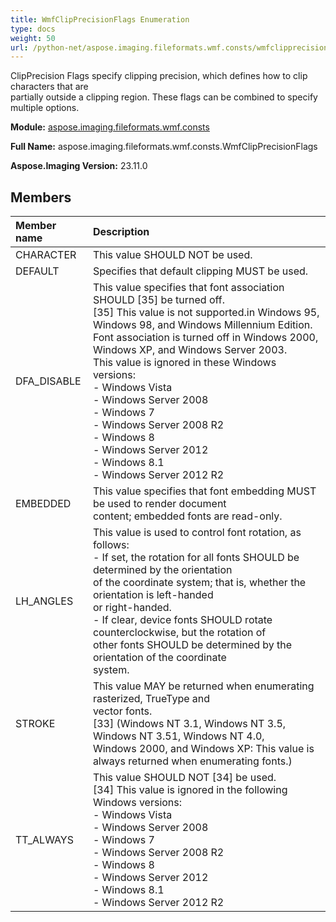 ```yaml
---
title: WmfClipPrecisionFlags Enumeration
type: docs
weight: 50
url: /python-net/aspose.imaging.fileformats.wmf.consts/wmfclipprecisionflags/
---
```


ClipPrecision Flags specify clipping precision, which defines how to clip characters that are<br/>                partially outside a clipping region. These flags can be combined to specify multiple options.

**Module:** [aspose.imaging.fileformats.wmf.consts](/imaging/python-net/aspose.imaging.fileformats.wmf.consts/)

**Full Name:** aspose.imaging.fileformats.wmf.consts.WmfClipPrecisionFlags

**Aspose.Imaging Version:** 23.11.0

## **Members**
| **Member name** | **Description** |
| :- | :- |
| CHARACTER | This value SHOULD NOT be used. |
| DEFAULT | Specifies that default clipping MUST be used. |
| DFA_DISABLE | This value specifies that font association SHOULD [35] be turned off.<br/>                [35] This value is not supported.in Windows 95, Windows 98, and Windows Millennium Edition.<br/>                Font association is turned off in Windows 2000, Windows XP, and Windows Server 2003.<br/>                This value is ignored in these Windows versions:<br/>                - Windows Vista<br/>                - Windows Server 2008<br/>                - Windows 7<br/>                - Windows Server 2008 R2<br/>                - Windows 8<br/>                - Windows Server 2012<br/>                - Windows 8.1<br/>                - Windows Server 2012 R2 |
| EMBEDDED | This value specifies that font embedding MUST be used to render document<br/>                content; embedded fonts are read-only. |
| LH_ANGLES | This value is used to control font rotation, as follows:<br/>                - If set, the rotation for all fonts SHOULD be determined by the orientation<br/>                of the coordinate system; that is, whether the orientation is left-handed<br/>                or right-handed.<br/>                - If clear, device fonts SHOULD rotate counterclockwise, but the rotation of<br/>                other fonts SHOULD be determined by the orientation of the coordinate<br/>                system. |
| STROKE | This value MAY be returned when enumerating rasterized, TrueType and<br/>                vector fonts.<br/>                [33] (Windows NT 3.1, Windows NT 3.5, Windows NT 3.51, Windows NT 4.0,<br/>                Windows 2000, and Windows XP: This value is always returned when enumerating fonts.) |
| TT_ALWAYS | This value SHOULD NOT [34] be used.<br/>                [34] This value is ignored in the following Windows versions:<br/>                - Windows Vista<br/>                - Windows Server 2008<br/>                - Windows 7<br/>                - Windows Server 2008 R2<br/>                - Windows 8<br/>                - Windows Server 2012<br/>                - Windows 8.1<br/>                - Windows Server 2012 R2 |
